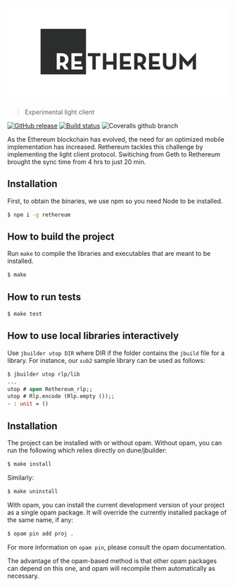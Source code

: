 
# [![Reason Ethereum](media/header.png)](https://rethereum.com)
> Experimental light client

[![GitHub release](https://img.shields.io/github/release/figitaki/reason-ethereum.svg)](https://github.com/figitaki/reason-ethereum/releases) [![Build status](https://img.shields.io/travis/figitaki/reason-ethereum/master.svg)](https://travis-ci.com/figitaki/reason-ethereum/master.svg)
![Coveralls github branch](https://img.shields.io/coveralls/github/figitaki/reason-ethereum/master.svg)

As the Ethereum blockchain has evolved, the need for an optimized mobile implementation has increased. Rethereum tackles this challenge by implementing the light client protocol. Switiching from Geth to Rethereum brought the sync time from 4 hrs to just 20 min.

Installation
--

First, to obtain the binaries, we use npm so you need Node to be installed.

```bash
$ npm i -g rethereum
```

How to build the project
--

Run `make` to compile the libraries and executables that are
meant to be installed.
```sh
$ make
```

How to run tests
--

```sh
$ make test
```

How to use local libraries interactively
--

Use `jbuilder utop DIR` where DIR if the folder contains the `jbuild`
file for a library. For instance, our `sub2` sample library can be
used as follows:

```ocaml
$ jbuilder utop rlp/lib
...
utop # open Rethereum_rlp;;
utop # Rlp.encode (Rlp.empty ());;
- : unit = ()
```

Installation
--

The project can be installed with or without opam.
Without opam, you can run the following which relies directly on
dune/jbuilder:
```sh
$ make install
```
Similarly:
```sh
$ make uninstall
```

With opam, you can install the current development version of your
project as a single opam package. It will override the currently
installed package of the same name, if any:
```sh
$ opam pin add proj .
```
For more information on `opam pin`, please consult the opam documentation.

The advantage of the opam-based method is that other opam packages can
depend on this one, and opam will recompile them automatically as
necessary.
